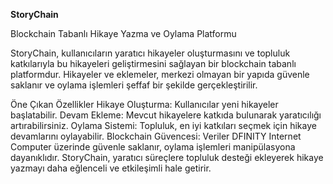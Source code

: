 **StoryChain**

Blockchain Tabanlı Hikaye Yazma ve Oylama Platformu

StoryChain, kullanıcıların yaratıcı hikayeler oluşturmasını ve topluluk katkılarıyla bu hikayeleri geliştirmesini sağlayan bir blockchain tabanlı platformdur. Hikayeler ve eklemeler, merkezi olmayan bir yapıda güvenle saklanır ve oylama işlemleri şeffaf bir şekilde gerçekleştirilir.

Öne Çıkan Özellikler
Hikaye Oluşturma: Kullanıcılar yeni hikayeler başlatabilir.
Devam Ekleme: Mevcut hikayelere katkıda bulunarak yaratıcılığı artırabilirsiniz.
Oylama Sistemi: Topluluk, en iyi katkıları seçmek için hikaye devamlarını oylayabilir.
Blockchain Güvencesi: Veriler DFINITY Internet Computer üzerinde güvenle saklanır, oylama işlemleri manipülasyona dayanıklıdır.
StoryChain, yaratıcı süreçlere topluluk desteği ekleyerek hikaye yazmayı daha eğlenceli ve etkileşimli hale getirir.

